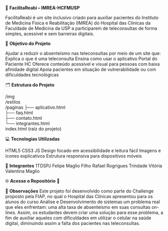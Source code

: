 🧠 **FacilitaReabi – IMREA-HCFMUSP**

FacilitaReabi é um site inclusivo criado para auxiliar pacientes do Instituto de Medicina Física e Reabilitação (IMREA) do Hospital das Clínicas da Faculdade de Medicina da USP a participarem de teleconsultas de forma simples, acessível e sem barreiras digitais.

🎯 **Objetivo do Projeto**

Ajudar a reduzir o absenteísmo nas teleconsultas por meio de um site que:
Explica o que é uma teleconsulta
Ensina como usar o aplicativo Portal do Paciente HC
Oferece conteúdo acessível e visual para pessoas com baixa afinidade digital
Apoia pacientes em situação de vulnerabilidade ou com dificuldades tecnológicas

🗂️ **Estrutura do Projeto**

/img                     
/estilos                
/paginas
  ├── aplicativo.html     
  ├── faq.html            
  ├── contato.html        
  └── integrantes.html   
index.html  (raiz do projeto)

💻 **Tecnologias Utilizadas**

HTML5
CSS3
JS
Design focado em acessibilidade e leitura fácil
Imagens e ícones explicativos
Estrutura responsiva para dispositivos móveis

👥 **Integrantes**
1TDSPJ
Felipe Maglio Filho 
Rafael Rogrigues Trindade
Vitória Valentina Maglio

🌐 **Acesse o Repositório**
🔗

📌 **Observações**
Este projeto foi desenvolvido como parte do Challenge proposto pela FIAP, no qual o Hospital das Clínicas apresentou para os alunos do curso Análise e Desenvolvimento de sistemas um problema real que eles enfrentam:
uma alta taxa de absenteísmo em suas consultas on-lines. Assim, os estudantes devem criar uma solução para esse problema, a fim de auxiliar aqueles com dificuldades em utilizar o celular na saúde digital, diminuindo assim a falta 
dos pacientes nas teleconsultas.


